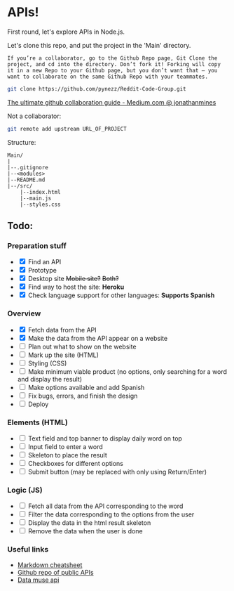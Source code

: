 # APIs!

First round, let's explore APIs in Node.js.

Let's clone this repo, and put the project in the 'Main' directory.

    If you’re a collaborator, go to the Github Repo page, Git Clone the project, and cd into the directory. Don’t fork it! Forking will copy it in a new Repo to your Github page, but you don’t want that — you want to collaborate on the same Github Repo with your teammates.

```bash
git clone https://github.com/pynezz/Reddit-Code-Group.git
```
[The ultimate github collaboration guide - Medium.com @ jonathanmines
](https://medium.com/@jonathanmines/the-ultimate-github-collaboration-guide-df816e98fb67)

Not a collaborator: 

```bash
git remote add upstream URL_OF_PROJECT
```

Structure: 

    Main/
    |
    |--.gitignore
    |--<modules>
    |--README.md
    |--/src/
        |--index.html
        |--main.js
        |--styles.css

## Todo: 

### Preparation stuff 
 - <input type="checkbox" checked /> Find an API
 - <input type="checkbox" checked /> Prototype
 - <input type="checkbox" checked /> Desktop site ~~Mobile site?~~  ~~Both?~~
 - <input type="checkbox" checked /> Find way to host the site: **Heroku**
 - <input type="checkbox" checked /> Check language support for other languages: **Supports Spanish**


### Overview
 - <input type="checkbox" checked /> Fetch data from the API
 - <input type="checkbox" checked /> Make the data from the API appear on a website
 - <input type="checkbox" unchecked /> Plan out what to show on the website
 - <input type="checkbox" unchecked /> Mark up the site (HTML)
 - <input type="checkbox" unchecked /> Styling (CSS)
 - <input type="checkbox" unchecked /> Make minimum viable product (no options, only searching for a word and display the result)
 - <input type="checkbox" unchecked /> Make options available and add Spanish
 - <input type="checkbox" unchecked /> Fix bugs, errors, and finish the design
 - <input type="checkbox" unchecked /> Deploy

### Elements (HTML)
 - <input type="checkbox" unchecked /> Text field and top banner to display daily word on top
 - <input type="checkbox" unchecked /> Input field to enter a word
 - <input type="checkbox" unchecked /> Skeleton to place the result 
 - <input type="checkbox" unchecked /> Checkboxes for different options
 - <input type="checkbox" unchecked /> Submit button (may be replaced with only using Return/Enter)

### Logic (JS)
 - <input type="checkbox" unchecked /> Fetch all data from the API corresponding to the word
 - <input type="checkbox" unchecked /> Filter the data corresponding to the options from the user
 - <input type="checkbox" unchecked /> Display the data in the html result skeleton
 - <input type="checkbox" unchecked /> Remove the data when the user is done

 ### Useful links

 - [Markdown cheatsheet](https://github.com/adam-p/markdown-here/wiki/Markdown-Cheatsheet)
 - [Github repo of public APIs](https://github.com/public-apis/public-apis)
 - [Data muse api](https://www.datamuse.com/api/)

 